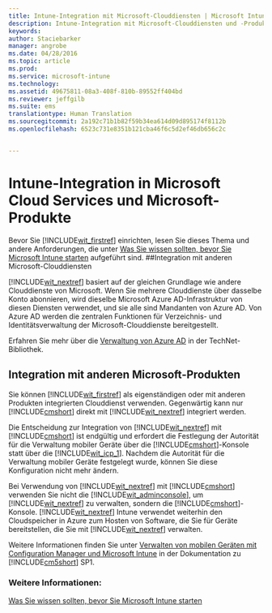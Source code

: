 ```yaml
---
title: Intune-Integration mit Microsoft-Clouddiensten | Microsoft Intune
description: Intune-Integration mit Microsoft-Clouddiensten und -Produkten sowie mit anderen Microsoft-Produkten
keywords: 
author: Staciebarker
manager: angrobe
ms.date: 04/28/2016
ms.topic: article
ms.prod: 
ms.service: microsoft-intune
ms.technology: 
ms.assetid: 49675811-08a3-408f-810b-89552ff404bd
ms.reviewer: jeffgilb
ms.suite: ems
translationtype: Human Translation
ms.sourcegitcommit: 2a192c71b1b82f59b34ea614d09d895174f8112b
ms.openlocfilehash: 6523c731e8351b121cba46f6c5d2ef46db656c2c


---
```


# Intune-Integration in Microsoft Cloud Services und Microsoft-Produkte

Bevor Sie [!INCLUDE[wit_firstref](../includes/wit_firstref_md.md)] einrichten, lesen Sie dieses Thema und andere Anforderungen, die unter [ Was Sie wissen sollten, bevor Sie Microsoft Intune starten](what-to-know-before-you-start-microsoft-intune.md) aufgeführt sind.
##Integration mit anderen Microsoft-Clouddiensten


[!INCLUDE[wit_nextref](../includes/wit_nextref_md.md)] basiert auf der gleichen Grundlage wie andere Clouddienste von Microsoft. Wenn Sie mehrere Clouddienste über dasselbe Konto abonnieren, wird dieselbe Microsoft Azure AD-Infrastruktur von diesen Diensten verwendet, und sie alle sind Mandanten von Azure AD. Von Azure AD werden die zentralen Funktionen für Verzeichnis- und Identitätsverwaltung der Microsoft-Clouddienste bereitgestellt.

Erfahren Sie mehr über die [Verwaltung von Azure AD](http://technet.microsoft.com/library/hh967611.aspx) in der TechNet-Bibliothek.

## Integration mit anderen Microsoft-Produkten
Sie können [!INCLUDE[wit_firstref](../includes/wit_firstref_md.md)] als eigenständigen oder mit anderen Produkten integrierten Clouddienst verwenden. Gegenwärtig kann nur [!INCLUDE[cmshort](../includes/cmshort_md.md)] direkt mit [!INCLUDE[wit_nextref](../includes/wit_nextref_md.md)] integriert werden.

Die Entscheidung zur Integration von [!INCLUDE[wit_nextref](../includes/wit_nextref_md.md)] mit [!INCLUDE[cmshort](../includes/cmshort_md.md)] ist endgültig und erfordert die Festlegung der Autorität für die Verwaltung mobiler Geräte über die [!INCLUDE[cmshort](../includes/cmshort_md.md)]-Konsole statt über die [!INCLUDE[wit_icp_1](../includes/wit_icp_1_md.md)]. Nachdem die Autorität für die Verwaltung mobiler Geräte festgelegt wurde, können Sie diese Konfiguration nicht mehr ändern.

Bei Verwendung von [!INCLUDE[wit_nextref](../includes/wit_nextref_md.md)] mit [!INCLUDE[cmshort](../includes/cmshort_md.md)] verwenden Sie nicht die [!INCLUDE[wit_adminconsole](../includes/wit_adminconsole_md.md)], um [!INCLUDE[wit_nextref](../includes/wit_nextref_md.md)] zu verwalten, sondern die [!INCLUDE[cmshort](../includes/cmshort_md.md)]-Konsole. [!INCLUDE[wit_nextref](../includes/wit_nextref_md.md)] Intune verwendet weiterhin den Cloudspeicher in Azure zum Hosten von Software, die Sie für Geräte bereitstellen, die Sie mit [!INCLUDE[wit_nextref](../includes/wit_nextref_md.md)] verwalten.

Weitere Informationen finden Sie unter [Verwalten von mobilen Geräten mit Configuration Manager und Microsoft Intune](http://msdn.microsoft.com/library/2c6bd0e5-d436-41c8-bf38-30152d76be10) in der Dokumentation zu [!INCLUDE[cm5short](../includes/cm5short_md.md)] SP1.

### Weitere Informationen:
[Was Sie wissen sollten, bevor Sie Microsoft Intune starten](what-to-know-before-you-start-microsoft-intune.md)



<!--HONumber=Jul16_HO4-->


